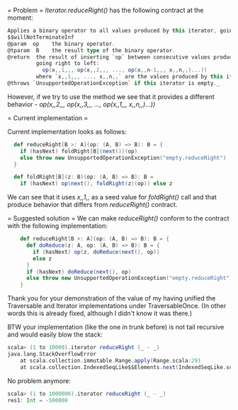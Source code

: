= Problem =
*Iterator.reduceRight()* has the following contract at the moment:

```scala
Applies a binary operator to all values produced by this iterator, going right to left.
$$willNotTerminateInf
@param  op    the binary operator.
@tparam  B    the result type of the binary operator.
@return  the result of inserting `op` between consecutive values produced by this iterator
         going right to left:
           op(x,,1,,, op(x,,2,,, ..., op(x,,n-1,,, x,,n,,)...))
         where `x,,1,,, ..., x,,n,,` are the values produced by this iterator.
@throws `UnsupportedOperationException` if this iterator is empty._
```

However, if we try to use the method we see that it provides a different behavior - *op(x,,2,,, op(x,,3,,, ..., op(x,,1,,, x,,n,,)...))*

= Current implementation =

Current implementation looks as follows:
```scala
  def reduceRight[B >: A](op: (A, B) => B): B = {
    if (hasNext) foldRight[B](next())(op)
    else throw new UnsupportedOperationException("empty.reduceRight")
  }

  def foldRight[B](z: B)(op: (A, B) => B): B =
    if (hasNext) op(next(), foldRight(z)(op)) else z
```

We can see that it uses *x,,1,,* as a seed value for *foldRight()* call and that produce behavior that differs from *reduceRight()* contract.

= Suggested solution =
We can make *reduceRight()* conform to the contract with the following implementation:
```scala
    def reduceRight[B >: A](op: (A, B) => B): B = {
      def doReduce(z: A, op: (A, B) => B): B = {
        if (hasNext) op(z, doReduce(next(), op))
        else z
      }
      if (hasNext) doReduce(next(), op)
      else throw new UnsupportedOperationException("empty.reduceRight")
    }
```
Thank you for your demonstration of the value of my having unified the Traversable and Iterator implementations under TraversableOnce.  (In other words this is already fixed, although I didn't know it was there.)

BTW your implementation (like the one in trunk before) is not tail recursive and would easily blow the stack:
```scala
scala> (1 to 10000).iterator reduceRight (_ - _)
java.lang.StackOverflowError
	at scala.collection.immutable.Range.apply(Range.scala:29)
	at scala.collection.IndexedSeqLike$$Elements.next(IndexedSeqLike.scala:54)
```
No problem anymore:
```scala
scala> (1 to 1000000).iterator reduceRight (_ - _)
res1: Int = -500000
```
